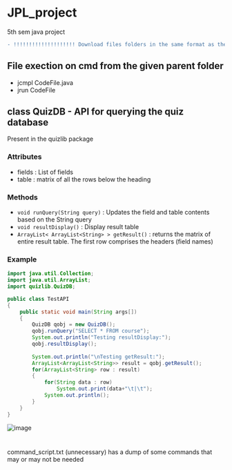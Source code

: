 # JPL_project
5th sem java project
```diff
- !!!!!!!!!!!!!!!!!!!! Download files folders in the same format as the repo !!!!!!!!!!!!!!!!!!!!
```
## File exection on cmd from the given parent folder
- jcmpl CodeFile.java
- jrun CodeFile

## class QuizDB - API for querying the quiz database
Present in the quizlib package
### Attributes
- fields : List of fields
- table : matrix of all the rows below the heading
### Methods
- ```void runQuery(String query)``` : Updates the field and table contents based on the String query
- ```void resultDisplay()``` : Display result table
- ```ArrayList< ArrayList<String> > getResult()``` : returns the matrix of entire result table. The first row comprises the headers (field names)
### Example
```Java
import java.util.Collection;
import java.util.ArrayList;
import quizlib.QuizDB;

public class TestAPI
{
	public static void main(String args[])
	{
		QuizDB qobj = new QuizDB();
		qobj.runQuery("SELECT * FROM course");
		System.out.println("Testing resultDisplay:");
		qobj.resultDisplay();
		
		System.out.println("\nTesting getResult:");
		ArrayList<ArrayList<String>> result = qobj.getResult();
		for(ArrayList<String> row : result)
		{
			for(String data : row)
				System.out.print(data+"\t|\t");
			System.out.println();	
		}
	}
}
```
![image](https://user-images.githubusercontent.com/88941689/201488526-fea844f6-f106-45f2-9e02-62791cdb6314.png)

#
command_script.txt (unnecessary) has a dump of some commands that may or may not be needed
